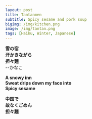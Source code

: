 ```yaml
---
layout: post
title: Tantanmen
subtitle: Spicy sesame and pork soup
bigimg: /img/kitchen.png
image: /img/tantan.png
tags: [Haiku, Winter, Japanese]
---
```

 
**雪の宿  
汗かきながら  
担々麺**  
  --かなこ

**A snowy inn    
Sweat drips down my face into      
Spicy sesame**    

**中国で  
故なくごめん  
担々麺**  
